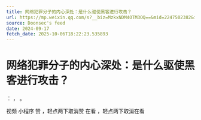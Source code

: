 ```yaml
---
title: 网络犯罪分子的内心深处：是什么驱使黑客进行攻击？
url: https://mp.weixin.qq.com/s?__biz=MzkxNDM4OTM3OQ==&mid=2247502382&idx=5&sn=798cd8d899c75b6a89cce4e79010e1a8
source: Doonsec's feed
date: 2024-09-17
fetch_date: 2025-10-06T18:22:23.535893
---
```


# 网络犯罪分子的内心深处：是什么驱使黑客进行攻击？

：
，
。

视频
小程序
赞
，轻点两下取消赞
在看
，轻点两下取消在看